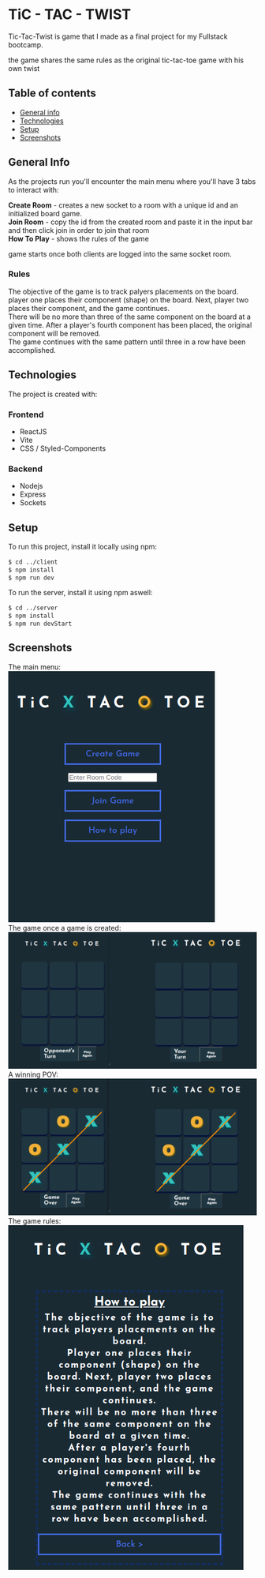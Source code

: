 
# TiC - TAC - TWIST
Tic-Tac-Twist is game that I made as a final project for my Fullstack bootcamp.  
  
the game shares the same rules as the original tic-tac-toe game with his own twist  
## Table of contents
* [General info](#general-info)
* [Technologies](#technoologies)
* [Setup](#setup)
* [Screenshots](#screenshots)

## General Info
As the projects run you'll encounter the main menu where you'll have 3 tabs to interact with:  
  
**Create Room** - creates a new socket to a room with a unique id and an initialized board game.  
**Join Room** - copy the id from the created room and paste it in the input bar and then click join in order to join that room  
**How To Play** - shows the rules of the game  

game starts once both clients are logged into the same socket room.

### Rules
The objective of the game is to track palyers placements on the board. player one places their component (shape) on the board. Next, player two places their component, and the game continues.  
There will be no more than three of the same component on the board at a given time. After a player's fourth component has been placed, the original component will be removed.  
The game continues with the same pattern until three in a row have been accomplished.

## Technologies
The project is created with:  
### Frontend
* ReactJS
* Vite
* CSS / Styled-Components
### Backend
* Nodejs
* Express
* Sockets

## Setup
To run this project, install it locally using npm:  
```
$ cd ../client
$ npm install
$ npm run dev
```

To run the server, install it using npm aswell:
```
$ cd ../server
$ npm install
$ npm run devStart
```

## Screenshots
The main menu:  
<img src="main-menu.png">    
The game once a game is created:  
<img src="games-running.png">    
A winning POV:
<img src="winning-pov.png">    
The game rules:  
<img src="game-rules.png">
